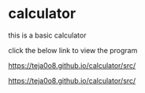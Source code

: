 # calculator

this is a basic calculator

click the below link to view the program


<a href="https://teja0o8.github.io/calculator/src/" target="_blank" >https://teja0o8.github.io/calculator/src/</a>

https://teja0o8.github.io/calculator/src/
